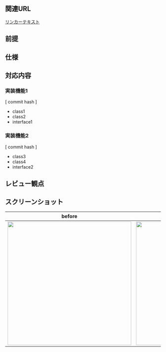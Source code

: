 ## 関連URL
[ リンカーテキスト ](URL)

## 前提

## 仕様

## 対応内容

### 実装機能1
[ commit hash ]
- class1
- class2
- interface1

### 実装機能2
[ commit hash ]
- class3
- class4
- interface2

## レビュー観点

## スクリーンショット
| before | after |
| --- | --- |
| <img src="URL" width="400px"> | <img src="URL" width="400px"> |
